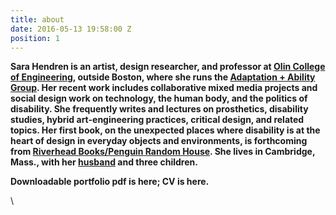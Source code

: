 ```yaml
---
title: about
date: 2016-05-13 19:58:00 Z
position: 1
---
```


**Sara Hendren is an artist, design researcher, and professor at [Olin College of Engineering](http://www.olin.edu/), outside Boston, where she runs the [Adaptation \+ Ability Group](aplusa.org). Her recent work includes collaborative mixed media projects and social design work on technology, the human body, and the politics of disability. She frequently writes and lectures on prosthetics, disability studies, hybrid art-engineering practices, critical design, and related topics. Her first book, on the unexpected places where disability is at the heart of design in everyday objects and environments, is forthcoming from [Riverhead Books/Penguin Random House](http://www.penguin.com/meet/publishers/riverhead/?ref=2B4575AB81AF). She lives in Cambridge, Mass., with her [husband](http://www.brianfunck.com/) and three children.**

**Downloadable portfolio pdf is here; CV is here.**

\
